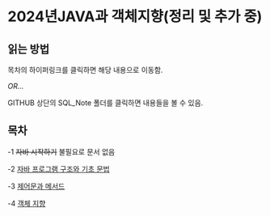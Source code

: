 # 2024년JAVA과 객체지향(정리 및 추가 중)  


## 읽는 방법
목차의 하이퍼링크를 클릭하면 해당 내용으로 이동함.

_OR..._

GITHUB 상단의 SQL\_Note 폴더를 클릭하면 내용들을 볼 수 있음.

## 목차

-1 ~~자바 시작하기~~ 불필요로 문서 없음

-2 [자바 프로그램 구조와 기초 문법](JAVA_Note/2_JAVA-PROGRAM-STRUCTURE-and-BASICES-SYNTAX.md)

-3 [제어문과 메서드](JAVA_Note/3_CONDITION-and-METHOD.md)

-4 [객체 지향]()
